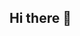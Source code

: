 ## Hi there 👋

<!--
**Gio10969/Gio10969** is a ✨ _special_ ✨ repository because its `README.md` (this file) appears on your GitHub profile.

I,m a data scientist/analyst in training, i can help your company and you carry out data analysis and development of production processes to improve the performance of its development according to the area it focuses on.
- Can find me in:
[Linkedin](https://www.linkedin.com/in/gio10969/)
-->

